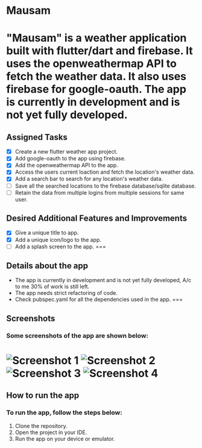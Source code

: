 # Mausam
"Mausam" is a weather application built with flutter/dart and firebase. It uses the openweathermap API to fetch the weather data. It also uses firebase for google-oauth. The app is currently in development and is not yet fully developed.
===
## Assigned Tasks
- [x] Create a new flutter weather app project.
- [x] Add google-oauth to the app using firebase.
- [x] Add the openweathermap API to the app.
- [x] Access the users current loaction and fetch the location's weather data.
- [x] Add a search bar to search for any location's weather data.
- [ ] Save all the searched locations to the firebase database/sqlite database.
- [ ] Retain the data from multiple logins from multiple sessions for same user.

## Desired Additional Features and Improvements
- [x] Give a unique title to app.
- [x] Add a unique icon/logo to the app.
- [ ] Add a splash screen to the app.
===
## Details about the app
- The app is currently in development and is not yet fully developed, A/c to me 30% of work is still left.
- The app needs strict refactoring of code.
- Check pubspec.yaml for all the dependencies used in the app.
===
## Screenshots
### Some screenshots of the app are shown below:
![Screenshot 1](screenshots/page-1.jpg)
![Screenshot 2](screenshots/g-sign.jpg)
![Screenshot 3](screenshots/page-2.jpg)
![Screenshot 4](screenshots/page-3.jpg)
===
## How to run the app
### To run the app, follow the steps below:
1. Clone the repository.
2. Open the project in your IDE.
3. Run the app on your device or emulator.
